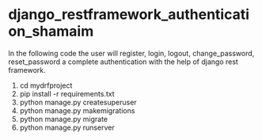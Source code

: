 # django_restframework_authentication_shamaim

In the following code the user will register, login, logout, change_password, reset_password a complete authentication with the help of django rest framework.

1) cd mydrfproject
2) pip install -r requirements.txt
3) python manage.py createsuperuser
4) python manage.py makemigrations
5) python manage.py migrate
6) python manage.py runserver
   
